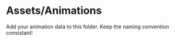 # Assets/Animations

Add your animation data to this folder.
Keep the naming convention consistant!
